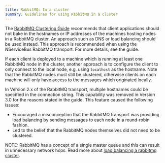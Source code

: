 ```yaml
---
title: RabbitMQ: In a cluster
summary: Guidelines for using RabbitMQ in a cluster
---
```


The [RabbitMQ Clustering Guide](https://www.rabbitmq.com/clustering.html) recommends that client applications should not bake in the hostnames or IP addresses of the machines hosting nodes in a RabbitMQ cluster. An approach such as DNS or load balancing should be used instead. This approach is recommended when using the NServiceBus RabbitMQ transport. For more details, see the guide.

If each client is deployed to a machine which is running at least one RabbitMQ node in the cluster, another approach is to configure the client to only connect to the local node, e.g. using `localhost` as the hostname. Note that the RabbitMQ nodes must still be clustered, otherwise clients on each machine will only have access to the messages which originated locally.

In Version 2.x of the RabbitMQ transport, multiple hostnames could be specified in the connection string. This capability was removed in Version 3.0 for the reasons stated in the guide. This feature caused the following issues:

 - Encouraged a misconception that the RabbitMQ transport was providing load balancing by sending messages to each node in a round-robin fashion.
 - Led to the belief that the RabbitMQ nodes themselves did not need to be clustered.

NOTE: RabbitMQ has a concept of a single master queue and this can result in unnecessary network hops. Read more about [load balancing a rabbitmq cluster](http://insidethecpu.com/2014/11/17/load-balancing-a-rabbitmq-cluster/).
